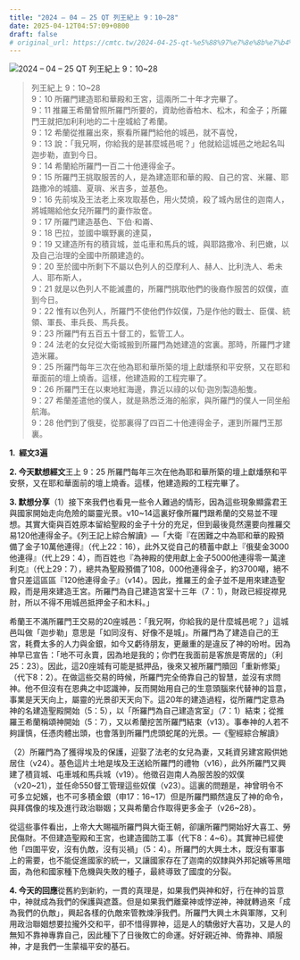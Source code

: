 ```yaml
---
title: "2024 – 04 – 25 QT 列王紀上 9：10~28"
date: 2025-04-12T04:57:09+0800
draft: false
# original_url: https://cmtc.tw/2024-04-25-qt-%e5%88%97%e7%8e%8b%e7%b4%80%e4%b8%8a-9%ef%bc%9a1028
---
```


![2024 – 04 – 25 QT 列王紀上 9：10\~28](/images/qt.jpg  "2024 – 04 – 25 QT 列王紀上 9：10\~28")

> 列王紀上 9：10\~28  
> 9：10 所羅門建造耶和華殿和王宮，這兩所二十年才完畢了。  
> 9：11 推羅王希蘭曾照所羅門所要的，資助他香柏木、松木，和金子；所羅門王就把加利利地的二十座城給了希蘭。  
> 9：12 希蘭從推羅出來，察看所羅門給他的城邑，就不喜悅，  
> 9：13 說：「我兄啊，你給我的是甚麼城邑呢？」他就給這城邑之地起名叫迦步勒，直到今日。  
> 9：14 希蘭給所羅門一百二十他連得金子。  
> 9：15 所羅門王挑取服苦的人，是為建造耶和華的殿、自己的宮、米羅、耶路撒冷的城牆、夏瑣、米吉多，並基色。  
> 9：16 先前埃及王法老上來攻取基色，用火焚燒，殺了城內居住的迦南人，將城賜給他女兒所羅門的妻作妝奩。  
> 9：17 所羅門建造基色、下伯‧和崙、  
> 9：18 巴拉，並國中曠野裏的達莫，  
> 9：19 又建造所有的積貨城，並屯車和馬兵的城，與耶路撒冷、利巴嫩，以及自己治理的全國中所願建造的。  
> 9：20 至於國中所剩下不屬以色列人的亞摩利人、赫人、比利洗人、希未人、耶布斯人，  
> 9：21 就是以色列人不能滅盡的，所羅門挑取他們的後裔作服苦的奴僕，直到今日。  
> 9：22 惟有以色列人，所羅門不使他們作奴僕，乃是作他的戰士、臣僕、統領、軍長、車兵長、馬兵長。  
> 9：23 所羅門有五百五十督工的，監管工人。  
> 9：24 法老的女兒從大衛城搬到所羅門為她建造的宮裏。那時，所羅門才建造米羅。  
> 9：25 所羅門每年三次在他為耶和華所築的壇上獻燔祭和平安祭，又在耶和華面前的壇上燒香。這樣，他建造殿的工程完畢了。  
> 9：26 所羅門王在以東地紅海邊，靠近以祿的以旬‧迦別製造船隻。  
> 9：27 希蘭差遣他的僕人，就是熟悉泛海的船家，與所羅門的僕人一同坐船航海。  
> 9：28 他們到了俄斐，從那裏得了四百二十他連得金子，運到所羅門王那裏。

**1.  經文3遍**

**2. 今天默想經文**王上 9：25 所羅門每年三次在他為耶和華所築的壇上獻燔祭和平安祭，又在耶和華面前的壇上燒香。這樣，他建造殿的工程完畢了。

**3. 默想分享**（1）接下來我們也看見一些令人難過的情形，因為這些現象顯露君王與國家開始走向危險的屬靈光景。v10\~14這裏好像所羅門跟希蘭的交易並不理想。其實大衛與百姓原本留給聖殿的金子十分的充足，但到最後竟然還要向推羅交易120他連得金子。《列王記上綜合解讀》—「大衛『在困難之中為耶和華的殿預備了金子10萬他連得』（代上22：16），此外又從自己的積蓄中獻上『俄斐金3000他連得』（代上29：4），而百姓也『為神殿的使用獻上金子5000他連得零一萬達利克』（代上29：7），總共為聖殿預備了108，000他連得金子，約3700噸，絕不會只差這區區『120他連得金子』（v14）。因此，推羅王的金子並不是用來建造聖殿，而是用來建造王宮。所羅門為自己建造宮室十三年（7：1），財政已經捉襟見肘，所以不得不用城邑抵押金子和木料。」

希蘭王不滿所羅門王交易的20座城邑：「我兄啊，你給我的是什麼城邑呢？」這城邑叫做「迦步勒」意思是「如同沒有、好像不是城」。所羅門為了建造自己的王宮，耗費太多的人力與金銀，如今又虧待朋友，更嚴重的是違反了神的吩咐。因為神早已宣告：「地不可永賣，因為地是我的；你們在我面前是客旅是寄居的」（利25：23）。因此，這20座城有可能是抵押品，後來又被所羅門贖回「重新修築」（代下8：2）。在做這些交易的時候，所羅門完全倚靠自己的智慧，並沒有求問神。他不但沒有在恩典之中認識神，反而開始用自己的生意頭腦來代替神的旨意，事業是天天向上，屬靈的光景卻天天向下。這20年的建造過程，從所羅門定意為神的名建造聖殿開始（5：5），以「所羅門為自己建造宮室」（7：1）結束；從推羅王希蘭稱頌神開始（5：7），又以希蘭挖苦所羅門結束（v13）。事奉神的人若不夠謹慎，任憑肉體出頭，也會落到所羅門虎頭蛇尾的光景。—《聖經綜合解讀》

（2）所羅門為了獲得埃及的保護，迎娶了法老的女兒為妻，又耗資另建宮殿供她居住（v24）。基色這片土地是埃及王送給所羅門的禮物（v16），此外所羅門又興建了積貨城、屯車城和馬兵城（v19）。他徵召迦南人為服苦股的奴僕（v20\~21），並任命550督工管理這些奴僕（v23）。這裏的問題是，神曾明令不可多立妃嬪，也不可多積金銀（申17：16\~17）但是所羅門顯然違反了神的命令，與拜偶像的埃及進行政治聯姻；又與希蘭合作取得更多金子（v26\~28）。

從這些事件看出，上帝大大賜福所羅門與大衛王朝，卻讓所羅門開始好大喜工、勞民傷財。不但建造聖殿和王宮，也建造國防工事（代下8：4\~6）。其實神已經使他「四圍平安，沒有仇敵，沒有災禍」（5：4）。所羅門的大興土木，既沒有軍事上的需要，也不能促進國家的統一，又讓國家存在了迦南的奴隸與外邦妃嬪等黑暗面，為他和國家種下危機與失敗的種子，最終導致了國度的分裂。

**4. 今天的回應**從舊約到新約，一貫的真理是，如果我們與神和好，行在神的旨意中，神就成為我們的保護與遮蓋。但是如果我們離棄神或悖逆神，神就轉過來「成為我們的仇敵」，興起各樣的仇敵來管教煉淨我們。所羅門大興土木與軍隊，又利用政治聯姻想要拉攏外交和平，卻不惜得罪神，這是人的驕傲好大喜功，又是人的無知不靠神專靠自己，因此種下了日後敗亡的命運。好好親近神、倚靠神、順服神，才是我們一生蒙福平安的基石。